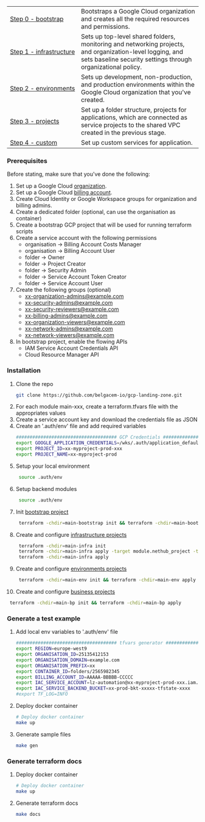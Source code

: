 <table>
<tbody>
<tr>
<td><a href="./main-bootstrap/README.md">Step 0 - bootstrap</a></td>
<td>Bootstraps a Google Cloud organization and creates all the required resources and permissions. 
</td>
</tr>
<tr>
<td><a href="./main-infra/README.md">Step 1 - infrastructure</a></td>
<td>Sets up top-level shared folders, monitoring and networking projects, and organization-level logging, and sets baseline security settings through organizational policy.</td>
</tr>
<tr>
<td><a href="./main-env/README.md"><span style="white-space: nowrap;">Step 2 - environments</span></a></td>
<td>Sets up development, non-production, and production environments within the Google Cloud organization that you've created.</td>
</tr>
<tr>
<td><a href="./main-bp/README.md">Step 3 - projects</a></td>
<td>Set up a folder structure, projects for applications, which are connected as service projects to the shared VPC created in the previous stage.</td>
</tr>
<tr>
<td><a href="./main-custom/README.md">Step 4 - custom</a></td>
<td>Set up custom services for application.</td>
</tr>
</tbody>
</table>

### Prerequisites

Before stating, make sure that you've done the following:

1. Set up a Google Cloud [organization](https://cloud.google.com/resource-manager/docs/creating-managing-organization).
2. Set up a Google Cloud [billing account](https://cloud.google.com/billing/docs/how-to/manage-billing-account).
3. Create Cloud Identity or Google Workspace groups for organization and billing admins.
4. Create a dedicated folder (optional, can use the organisation as container)
5. Create a bootstrap GCP project that will be used for running terraform scripts
6. Create a service account with the following permissions
    - organisation -> Billing Account Costs Manager
    - organisation -> Billing Account User
    - folder -> Owner
    - folder -> Project Creator
    - folder -> Security Admin
    - folder -> Service Account Token Creator
    - folder -> Service Account User
7. Create the following groups (optional)
    - xx-organization-admins@example.com
    - xx-security-admins@example.com
    - xx-security-reviewers@example.com
    - xx-billing-admins@example.com
    - xx-organization-viewers@example.com
    - xx-network-admins@example.com
    - xx-network-viewers@example.com
8. In bootstrap project, enable the flowing APIs
    - IAM Service Account Credentials API
    - Cloud Resource Manager API

### Installation

1. Clone the repo
   ```sh
   git clone https://github.com/belgacem-io/gcp-landing-zone.git
   ```
2. For each module main-xxx, create a terraform.tfvars file with the appropriates values
3. Create a service account key and download the credentials file as JSON
4. Create an '.auth/env' file and add required variables
   ```sh
   ##################################### GCP Credentials ###################
   export GOOGLE_APPLICATION_CREDENTIALS=/wks/.auth/application_default_credentials.json
   export PROJECT_ID=xx-myproject-prod-xxx
   export PROJECT_NAME=xx-myproject-prod
   ```
5. Setup your local environment
   ```sh
    source .auth/env
   ```
6. Setup backend modules
   ```sh
    source .auth/env
   ```   
7. Init [bootstrap project](./main-bootstrap/README.md)
   ```sh
    terraform -chdir=main-bootstrap init && terraform -chdir=main-bootstrap apply
   ```
8. Create and configure [infrastructure projects](./main-infra/README.md)
   ```sh
    terraform -chdir=main-infra init
    terraform -chdir=main-infra apply -target module.nethub_project -target module.security_project -target module.observability_project
    terraform -chdir=main-infra apply
   ```
9. Create and configure [environments projects](./main-env/README.md)
   ```sh
    terraform -chdir=main-env init && terraform -chdir=main-env apply
   ```
10. Create and configure [business projects](./main-bp/README.md)
   ```sh
    terraform -chdir=main-bp init && terraform -chdir=main-bp apply
   ```

### Generate a test example
1. Add local env variables to '.auth/env' file
   ```sh 
   ##################################### tfvars generator ###################
   export REGION=europe-west9
   export ORGANISATION_ID=25135412153
   export ORGANISATION_DOMAIN=example.com
   export ORGANISATION_PREFIX=xx
   export CONTAINER_ID=folders/2565982345
   export BILLING_ACCOUNT_ID=AAAAA-BBBBB-CCCCC
   export IAC_SERVICE_ACCOUNT=lz-automation@xx-myproject-prod-xxx.iam.gserviceaccount.com
   export IAC_SERVICE_BACKEND_BUCKET=xx-prod-bkt-xxxxx-tfstate-xxxx
   #export TF_LOG=INFO
   ```
2. Deploy docker container
   ```sh 
   # Deploy docker container
   make up
   ```

3. Generate sample files
   ```sh
   make gen
   ```

### Generate terraform docs
1. Deploy docker container
   ```sh 
   # Deploy docker container
   make up
   ```

2. Generate terraform docs
   ```sh
   make docs
   ```